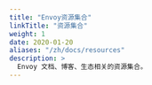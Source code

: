 ```yaml
---
title: "Envoy资源集合"
linkTitle: "资源集合"
weight: 1
date: 2020-01-20
aliases: "/zh/docs/resources"
description: >
  Envoy 文档、博客、生态相关的资源集合。
---
```


